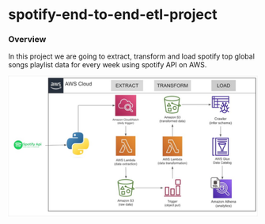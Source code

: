 # spotify-end-to-end-etl-project
### Overview
In this project we are going to extract, transform and load spotify top global songs playlist data for every week using spotify API on AWS.

![this is a screenshot](etl_pipeline.jpg)

